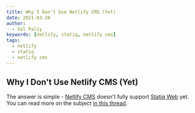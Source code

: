 ```yaml
---
title: Why I Don't Use Netlify CMS (Yet)
date: 2021-03-28
author:
  - Val Paliy
keywords: [netlify, statiq, netlify cms]
tags:
  - netlify
  - statiq
  - netlify cms
---
```


## Why I Don't Use Netlify CMS (Yet)

The answer is simple - [Netlify CMS](https://www.netlifycms.org/) doesn't fully support [Statiq Web](https://statiq.dev/web/) yet. You can read more on the subject [in this thread](https://answers.netlify.com/t/integrating-netlify-cms-into-statiq-website-config-yml-not-found/).
